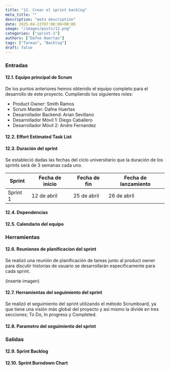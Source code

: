 ```yaml
---
title: "12. Crear el sprint backlog"
meta_title: ""
description: "meta description"
date: 2025-04-22T07:00:00+00:00
image: "/images/posts/12.png"
categories: ["sprint-1"]
authors: ["Dafne Huertas"]
tags: ["Tareas", "Backlog"]
draft: false
---
```

### Entradas

#### 12.1. Equipo principal de Scrum
De los puntos anteriores hemos obtenido el equipo completo para el desarrollo de este proyecto. Cumpliendo los siguientes roles:

- Product Owner: Smith Ramos
- Scrum Master: Dafne Huertas
- Desarrollador Backend: Arian Sevillano
- Desarrollador Móvil 1: Diego Caballero
- Desarrollador Móvil 2: Andre Fernandez

#### 12.2. Effort Estimated Task List


#### 12.3. Duración del sprint
Se estableció dadas las fechas del ciclo universitario que la duración de los sprints será de 3 semanas cada uno.

| Sprint     | Fecha de inicio | Fecha de fin | Fecha de lanzamiento |
|------------|------------------|---------------|------------------------|
| Sprint 1   | 12 de abril      | 25 de abril   | 26 de abril            |

#### 12.4. Dependencias


#### 12.5. Calendario del equipo


### Herramientas

#### 12.6. Reuniones de planificacion del sprint
Se realizó una reunión de planificación de tareas junto al product owner para discutir historias de usuario se desarrollarán específicamente para cada sprint.

(inserte imagen)

#### 12.7. Herramientas del seguimiento del sprint
Se realizó el seguimiento del sprint utilizando el método Scrumboard, ya que tiene una visión más global del proyecto y así mismo la divide en tres secciones; To Do, In progress y Completed.

#### 12.8. Parametro del seguimiento del sprint

### Salidas

#### 12.9. Sprint Backlog

#### 12.10. Sprint Burndown Chart 

